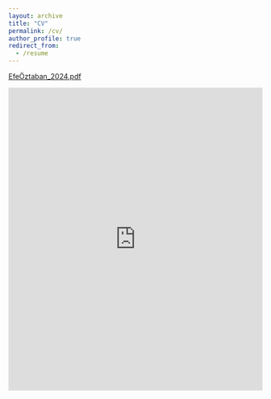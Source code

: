 ```yaml
---
layout: archive
title: "CV"
permalink: /cv/
author_profile: true
redirect_from:
  - /resume
---
```


[EfeÖztaban_2024.pdf](https://github.com/user-attachments/files/17579105/efeoztaban_CV.pdf)

<iframe src="https://drive.google.com/file/d/15qLAgmsaFhm5BYYAILbZin67QZ6xDLNt/preview" 
        style="width:100%; height:600px;" frameborder="0" allowfullscreen></iframe>


